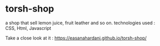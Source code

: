 # torsh-shop
a shop that sell lemon juice, fruit leather and so on. technologies used : CSS, Html, Javascript

Take a close look at it :
https://easanahardani.github.io/torsh-shop/
